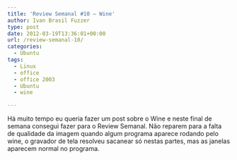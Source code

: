 ```yaml
---
title: 'Review Semanal #10 – Wine'
author: Ivan Brasil Fuzzer
type: post
date: 2012-03-19T13:36:01+00:00
url: /review-semanal-10/
categories:
  - Ubuntu
tags:
  - Linux
  - office
  - office 2003
  - Ubuntu
  - wine

---
```

Há muito tempo eu queria fazer um post sobre o Wine e neste final de semana consegui fazer para o Review Semanal. Não reparem para a falta de qualidade da imagem quando algum programa aparece rodando pelo wine, o gravador de tela resolveu sacanear só nestas partes, mas as janelas aparecem normal no programa.

<p style="text-align: center;">
</p>